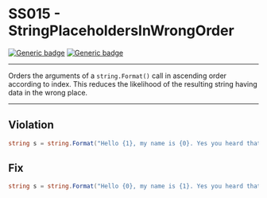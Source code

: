 # SS015 - StringPlaceholdersInWrongOrder

[![Generic badge](https://img.shields.io/badge/Severity-Warning-yellow.svg)](https://shields.io/) [![Generic badge](https://img.shields.io/badge/CodeFix-Yes-green.svg)](https://shields.io/)

---

Orders the arguments of a `string.Format()` call in ascending order according to index. This reduces the likelihood of the resulting string having data in the wrong place.

---

## Violation
```cs
string s = string.Format("Hello {1}, my name is {0}. Yes you heard that right, {0}.", "Mr. Test", "Mr. Tester");
```

## Fix
```cs
string s = string.Format("Hello {0}, my name is {1}. Yes you heard that right, {1}.", "Mr. Tester", "Mr. Test");
```